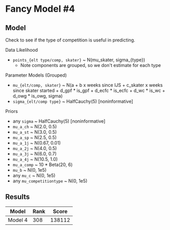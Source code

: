 Fancy Model #4
==============

## Model

Check to see if the type of competition is useful in predicting.

Data Likelihood
* `points_{elt type/comp, skater}` ~ N(mu_skater, sigma_{type})
    * Note components are grouped, so we don't estimate for each type

Parameter Models (Grouped)
* `mu_{elt/comp, skater}` ~ 
     N(a + b x weeks since IJS + c_skater x weeks since skater started +
       d_gpf * is_gpf + d_ecfc * is_ecfc + d_wc * is_wc + d_owg * is_owg,
       sigma)
* `sigma_{elt/comp type}` ~ HalfCauchy(5)   [noninformative]

Priors
* any `sigma` ~ HalfCauchy(5)   [noninformative]
* `mu_a_ch` ~ N(2.0, 0.5)
* `mu_a_st` ~ N(3.0, 0.5)
* `mu_a_sp` ~ N(2.5, 0.5)
* `mu_a_1j` ~ N(0.67, 0.01)
* `mu_a_2j` ~ N(4.0, 0.5)
* `mu_a_3j` ~ N(6.0, 0.7)
* `mu_a_4j` ~ N(10.5, 1.0)
* `mu_a_comp` ~ 10 * Beta(20, 6)
* `mu_b` ~ N(0, 1e5)
* any `mu_c` ~ N(0, 1e5)
* any `mu_competitiontype` ~ N(0, 1e5)

## Results

| Model      | Rank | Score   |
|------------|------|---------|
| Model 4    | 308  | 138112  |
